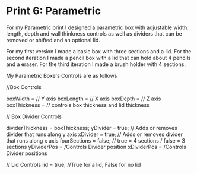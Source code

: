 Print 6: Parametric
==============

For my Parametric print I designed a parametric box with adjustable width, length, depth and wall thinkness
controls as well as dividers that can be removed or shifted and an optional lid.

For my first version I made a basic box with three sections and a lid.
For the second iteration I made a pencil box with a lid that can hold about 4 pencils and a eraser.
For the third iteration I made a brush holder with 4 sections.

My Parametric Boxe's Controls are as follows

//Box Controls

  boxWidth = // Y axis
  boxLength = // X axis
  boxDepth = // Z axis
  boxThickness = // controls box thickness and lid thickness

// Box Divider Controls

  dividerThickness = boxThickness;
  yDivider = true; // Adds or removes divider that runs along y axis
  xDivider = true; // Adds or removes divider that runs along x axis
  fourSections = false; // true = 4 sections / false = 3 sections
  yDividerPos = /Controls Divider position
  xDividerPos = /Controls Divider positions 

// Lid Controls
  lid = true; //True for a lid, False for no lid

